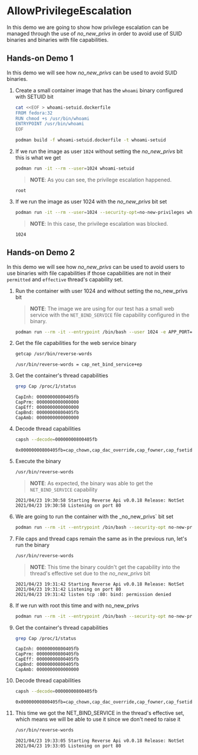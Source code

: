 # **AllowPrivilegeEscalation**

In this demo we are going to show how privilege escalation can be managed through the use of _no_new_privs_ in order to avoid use of SUID binaries and binaries with file capabilities.

## **Hands-on Demo 1**

In this demo we will see how _no_new_privs_ can be used to avoid SUID binaries.

1. Create a small container image that has the `whoami` binary configured with SETUID bit

    ~~~sh
    cat <<EOF > whoami-setuid.dockerfile
    FROM fedora:32
    RUN chmod +s /usr/bin/whoami
    ENTRYPOINT /usr/bin/whoami
    EOF
    ~~~

    ~~~sh
    podman build -f whoami-setuid.dockerfile -t whoami-setuid
    ~~~
2. If we run the image as user `1024` without setting the _no_new_privs_ bit this is what we get

    ~~~sh
    podman run -it --rm --user=1024 whoami-setuid
    ~~~

    > **NOTE**: As you can see, the privilege escalation happened.

    ~~~
    root
    ~~~
3. If we run the image as user 1024 with the _no_new_privs_ bit set

    ~~~sh
    podman run -it --rm --user=1024 --security-opt=no-new-privileges whoami-setuid
    ~~~

    > **NOTE**: In this case, the privilege escalation was blocked.

    ~~~
    1024
    ~~~

## **Hands-on Demo 2**

In this demo we will see how _no_new_privs_ can be used to avoid users to use binaries with file capabilities if those capabilities are not in their `permitted` and `effective` thread's capability set.

1. Run the container with user 1024 and without setting the no_new_privs bit

    > **NOTE**: The image we are using for our test has a small web service with the `NET_BIND_SERVICE` file capability configured in the binary.

    ~~~sh
    podman run --rm -it --entrypoint /bin/bash --user 1024 -e APP_PORT=80 --name reversewords-test quay.io/mavazque/reversewords-captest:latest
    ~~~
2. Get the file capabilities for the web service binary

    ~~~sh
    getcap /usr/bin/reverse-words
    ~~~

    ~~~
    /usr/bin/reverse-words = cap_net_bind_service+ep
    ~~~
3. Get the container's thread capabilities

    ~~~sh
    grep Cap /proc/1/status
    ~~~

    ~~~
    CapInh: 00000000800405fb
    CapPrm: 0000000000000000
    CapEff: 0000000000000000
    CapBnd: 00000000800405fb
    CapAmb: 0000000000000000
    ~~~
4. Decode thread capabilities

    ~~~sh
    capsh --decode=00000000800405fb
    ~~~

    ~~~
    0x00000000800405fb=cap_chown,cap_dac_override,cap_fowner,cap_fsetid,cap_kill,cap_setgid,cap_setuid,cap_setpcap,cap_net_bind_service,cap_sys_chroot,cap_setfcap
    ~~~
5. Execute the binary

    ~~~sh
    /usr/bin/reverse-words
    ~~~

    > **NOTE**: As expected, the binary was able to get the `NET_BIND_SERVICE` capability

    ~~~
    2021/04/23 19:30:58 Starting Reverse Api v0.0.18 Release: NotSet
    2021/04/23 19:30:58 Listening on port 80
    ~~~
6. We are going to run the container with the _no_new_privs` bit set

    ~~~sh
    podman run --rm -it --entrypoint /bin/bash --security-opt no-new-privileges --user 1024 -e APP_PORT=80 --name reversewords-test quay.io/mavazque/reversewords-captest:latest
    ~~~
7. File caps and thread caps remain the same as in the previous run, let's run the binary

    ~~~sh
    /usr/bin/reverse-words
    ~~~

    > **NOTE**: This time the binary couldn't get the capability into the thread's effective set due to the _no_new_privs_ bit

    ~~~
    2021/04/23 19:31:42 Starting Reverse Api v0.0.18 Release: NotSet
    2021/04/23 19:31:42 Listening on port 80
    2021/04/23 19:31:42 listen tcp :80: bind: permission denied
    ~~~
8. If we run with root this time and with no_new_privs

    ~~~sh
    podman run --rm -it --entrypoint /bin/bash --security-opt no-new-privileges --user 0 -e APP_PORT=80 --name reversewords-test quay.io/mavazque/reversewords-captest:latest
    ~~~
9. Get the container's thread capabilities

    ~~~sh
    grep Cap /proc/1/status
    ~~~

    ~~~
    CapInh: 00000000800405fb
    CapPrm: 00000000800405fb
    CapEff: 00000000800405fb
    CapBnd: 00000000800405fb
    CapAmb: 0000000000000000
    ~~~
10. Decode thread capabilities

    ~~~sh
    capsh --decode=00000000800405fb
    ~~~

    ~~~
    0x00000000800405fb=cap_chown,cap_dac_override,cap_fowner,cap_fsetid,cap_kill,cap_setgid,cap_setuid,cap_setpcap,cap_net_bind_service,cap_sys_chroot,cap_setfcap
    ~~~
11. This time we got the NET_BIND_SERVICE in the thread's effective set, which means we will be able to use it since we don't need to raise it

    ~~~sh
    /usr/bin/reverse-words
    ~~~

    ~~~
    2021/04/23 19:33:05 Starting Reverse Api v0.0.18 Release: NotSet
    2021/04/23 19:33:05 Listening on port 80
    ~~~
